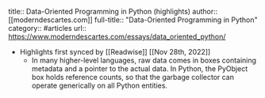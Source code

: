 title:: Data-Oriented Programming in Python (highlights)
author:: [[moderndescartes.com]]
full-title:: "Data-Oriented Programming in Python"
category:: #articles
url:: https://www.moderndescartes.com/essays/data_oriented_python/

- Highlights first synced by [[Readwise]] [[Nov 28th, 2022]]
	- In many higher-level languages, raw data comes in boxes containing metadata and a pointer to the actual data. In Python, the PyObject box holds reference counts, so that the garbage collector can operate generically on all Python entities.